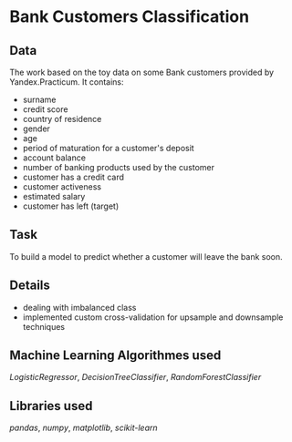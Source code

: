# Bank Customers Classification

## Data

The work based on the toy data on some Bank customers provided by Yandex.Practicum. It contains:
- surname
- credit score
- country of residence
- gender
- age
- period of maturation for a customer's deposit
- account balance
- number of banking products used by the customer
- customer has a credit card
- customer activeness
- estimated salary
- customer has left (target)

## Task
To build a model to predict whether a customer will leave the bank soon.

## Details
- dealing with imbalanced class 
- implemented custom cross-validation for upsample and downsample techniques

## Machine Learning Algorithmes used
*LogisticRegressor*, *DecisionTreeClassifier*, *RandomForestClassifier*

## Libraries used
*pandas*,
*numpy*,
*matplotlib*,
*scikit-learn*
